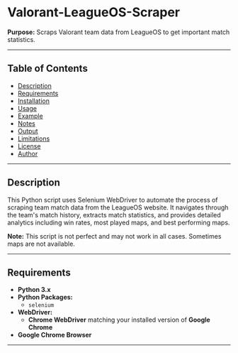 # Valorant-LeagueOS-Scraper

**Purpose:** Scraps Valorant team data from LeagueOS to get important match statistics.

---

## Table of Contents

- [Description](#description)
- [Requirements](#requirements)
- [Installation](#installation)
- [Usage](#usage)
- [Example](#example)
- [Notes](#notes)
- [Output](#output)
- [Limitations](#limitations)
- [License](#license)
- [Author](#author)

---

## Description

This Python script uses Selenium WebDriver to automate the process of scraping team match data from the LeagueOS website. It navigates through the team's match history, extracts match statistics, and provides detailed analytics including win rates, most played maps, and best performing maps.

**Note:** This script is not perfect and may not work in all cases. Sometimes maps are not available.

---

## Requirements

- **Python 3.x**
- **Python Packages:**
  - `selenium`
- **WebDriver:**
  - **Chrome WebDriver** matching your installed version of **Google Chrome**
- **Google Chrome Browser**

---
